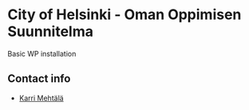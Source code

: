 # City of Helsinki - Oman Oppimisen Suunnitelma
Basic WP installation

## Contact info
* [Karri Mehtälä](Karri.Mehtala@hel.fi)
